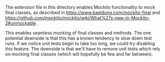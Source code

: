 The extension file in this directory enables Mockito functionality to mock final classes,
as described in https://www.baeldung.com/mockito-final and
https://github.com/mockito/mockito/wiki/What%27s-new-in-Mockito-2#unmockable .

This enables seamless mocking of final classes and methods. The one potential downside is that
this has a known tendency to slow down test runs. If we notice unit tests begin to take too long,
we could try disabling this feature. The downside is that we'll have to remove unit tests which
rely on mocking final classes (which will hopefully be few and far between).